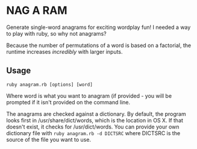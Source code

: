 NAG A RAM
=========

Generate single-word anagrams for exciting wordplay fun! I needed a way to play with ruby, so why not anagrams?

Because the number of permutations of a word is based on a factorial, the runtime increases _incredibly_ with larger inputs. 

Usage
----

```
ruby anagram.rb [options] [word]
```

Where word is what you want to anagram (if provided - you will be prompted if it isn't provided on the command line.

The anagrams are checked against a dictionary. By default, the program looks first in /usr/share/dict/words, which is the location in OS X. If that doesn't exist, it checks for /usr/dict/words. You can provide your own dictionary file with ```ruby anagram.rb -d DICTSRC``` where DICTSRC is the source of the file you want to use. 
